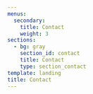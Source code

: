 ```yaml
---
menus:
  secondary:
    title: Contact
    weight: 3
sections:
  - bg: gray
    section_id: contact
    title: Contact
    type: section_contact
template: landing
title: Contact
---
```

